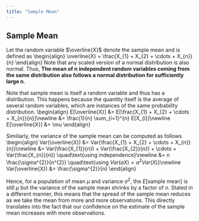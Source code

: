 ```yaml
---
title: "Sample Mean"
---
```


## Sample Mean

Let the random variable $\overline{X}$ denote the sample mean and is defined as
\begin{align}
        \overline{X} = \frac{X_{1} + X_{2} + \cdots + X_{n}}{n}
    \end{align}
Note that any scaled version of a normal distribution is also normal. Thus, **The mean of n independent random variables coming from the same distribution also follows a normal distribution for sufficiently large n**.


Note that sample mean is itself a random variable and thus has a distribution. This happens because the quantity itself is the average of several random variables, which are instances of the same probability distribution.
\begin{align}
        E[\overline{X}] &= E[\frac{X_{1} + X_{2} + \cdots + X_{n}}{n}]\newline
        &= \frac{1}{n} \sum_{i=1}^{n} E[X_{i}]\newline
        E[\overline{X}] &= \mu
    \end{align}

Similiarly, the variance of the sample mean can be computed as follows
\begin{align}
        Var(\overline{X}) &= Var(\frac{X_{1} + X_{2} + \cdots + X_{n}}{n})\newline
        &= Var(\frac{X_{1}}{n}) + Var(\frac{X_{2}}{n}) + \cdots + Var(\frac{X_{n}}{n}) \quad\text{using independence}\newline
        &= n \frac{\sigma^{2}}{n^{2}} \quad\text{using $Var(aX) = a^{2}Var(X)$}\newline
        Var(\overline{X}) &= \frac{\sigma^{2}}{n}
    \end{align}

Hence, for a population of mean $\mu$ and variance $\sigma^{2}$, the $E[$sample mean$]$ is still $\mu$ but the variance of the sample mean shrinks by a factor of $n$. Stated in a different manner, this means that the spread of the sample mean reduces as we take the mean from more and more observations. This directly translates into the fact that our confidence on the estimate of the sample mean increases with more observations.

